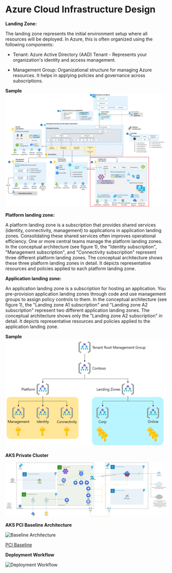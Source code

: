
# Azure Cloud Infrastructure Design #

**Landing Zone:**

The landing zone represents the initial environment setup where all resources will be deployed. In Azure, this is often organized using the following components:

+ Tenant: Azure Active Directory (AAD) Tenant - Represents your organization's identity and access management.

+ Management Group: Organizational structure for managing Azure resources. It helps in applying policies and governance across subscriptions.

**Sample**
![AKS Landing Zone](./source/AKS_Landingzone.png)


**Platform landing zone:** 

A platform landing zone is a subscription that provides shared services (identity, connectivity, management) to applications in application landing zones. Consolidating these shared services often improves operational efficiency. One or more central teams manage the platform landing zones. In the conceptual architecture (see figure 1), the "Identity subscription", "Management subscription", and "Connectivity subscription" represent three different platform landing zones. The conceptual architecture shows these three platform landing zones in detail. It depicts representative resources and policies applied to each platform landing zone.

**Application landing zone:** 

An application landing zone is a subscription for hosting an application. You pre-provision application landing zones through code and use management groups to assign policy controls to them. In the conceptual architecture (see figure 1), the "Landing zone A1 subscription" and "Landing zone A2 subscription" represent two different application landing zones. The conceptual architecture shows only the "Landing zone A2 subscription" in detail. It depicts representative resources and policies applied to the application landing zone.

**Sample** 
![alt text](./source/management_group.png)

**AKS Private Cluster**

![AKS Private Cluster](./source/AKS-private-cluster.jpg)

**AKS PCI Baseline Architecture**

![Baseline Architecture](https://camo.githubusercontent.com/bff2c59f8c39ff5fdde854e92f22bf6cb8be96da065fa0c6fe8c540b5400e6b0/68747470733a2f2f6c6561726e2e6d6963726f736f66742e636f6d2f617a7572652f6172636869746563747572652f7265666572656e63652d617263686974656374757265732f636f6e7461696e6572732f616b732f696d616765732f7365637572652d626173656c696e652d6172636869746563747572652e737667)

[PCI Baseline](https://github.com/mspnp/aks-baseline)

**Deployment Workflow**

![Deployment Workflow](https://learn.microsoft.com/en-us/azure/architecture/guide/aks/media/aks-cicd-azure-pipelines-architecture.svg#lightbox)